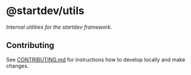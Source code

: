 # @startdev/utils

_Internal utilities for the startdev framework._

## Contributing

See [CONTRIBUTING.md](../../CONTRIBUTING.md) for instructions how to develop locally and make changes.
